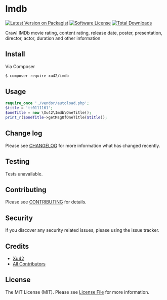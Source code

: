 # Imdb

[![Latest Version on Packagist][ico-version]][link-packagist]
[![Software License][ico-license]](LICENSE.md)
[![Total Downloads][ico-downloads]][link-downloads]

Crawl IMDb movie rating, content rating, release date, poster, presentation, director, actor, duration and other information

## Install

Via Composer

``` bash
$ composer require xu42/imdb
```

## Usage

``` php
require_once './vendor/autoload.php';
$title = 'tt0111161';
$oneTitle = new \Xu42\Imdb\OneTitle();
print_r($oneTitle->getMsgOfOneTitle($title));
```

## Change log

Please see [CHANGELOG](CHANGELOG.md) for more information what has changed recently.

## Testing

Tests unavailable.

## Contributing

Please see [CONTRIBUTING](CONTRIBUTING.md) for details.

## Security

If you discover any security related issues, please using the issue tracker.

## Credits

- [Xu42](https://github.com/xu42)
- [All Contributors](https://github.com/xu42/IMDb/contributors)

## License

The MIT License (MIT). Please see [License File](LICENSE.md) for more information.

[ico-version]: https://img.shields.io/packagist/v/xu42/imdb.svg?style=flat-square
[ico-license]: https://img.shields.io/badge/license-MIT-brightgreen.svg?style=flat-square
[ico-downloads]: https://img.shields.io/packagist/dt/xu42/imdb.svg?style=flat-square

[link-packagist]: https://packagist.org/packages/xu42/imdb
[link-travis]: https://travis-ci.org/xu42/imdb
[link-scrutinizer]: https://scrutinizer-ci.com/g/xu42/imdb/code-structure
[link-code-quality]: https://scrutinizer-ci.com/g/xu42/imdb
[link-downloads]: https://packagist.org/packages/xu42/imdb
[link-author]: https://github.com/xu42
[link-contributors]: ../../contributors

